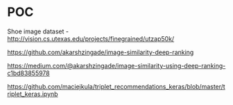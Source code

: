 # POC
Shoe image dataset - http://vision.cs.utexas.edu/projects/finegrained/utzap50k/

https://github.com/akarshzingade/image-similarity-deep-ranking

https://medium.com/@akarshzingade/image-similarity-using-deep-ranking-c1bd83855978

https://github.com/maciejkula/triplet_recommendations_keras/blob/master/triplet_keras.ipynb
